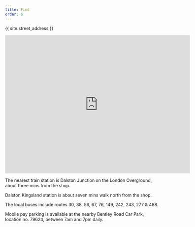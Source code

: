 ```yaml
---
title: Find
order: 6
---
```


{{ site.street_address }}

<div class="map-responsive"><iframe src="https://www.google.com/maps/embed?pb=!1m18!1m12!1m3!1d1240.6398913150917!2d-0.07689254177575641!3d51.54476849491031!2m3!1f0!2f0!3f0!3m2!1i1024!2i768!4f13.1!3m3!1m2!1s0x48761dbccfc44cd7%3A0xb46efa59e52ce441!2sRipley%20and%20Lambert!5e0!3m2!1sen!2suk!4v1568577948109!5m2!1sen!2suk" width="600" height="450" frameborder="0" style="border:0;" allowfullscreen=""></iframe></div>

The nearest train station is Dalston Junction on the London Overground, about three mins from the shop. 

Dalston Kingsland station is about seven mins walk north from the shop. 

The local buses include routes 30, 38, 56, 67, 76, 149, 242, 243, 277 & 488.

Mobile pay parking is available at the nearby Bentley Road Car Park, location no. 79624, between 7am and 7pm daily.
